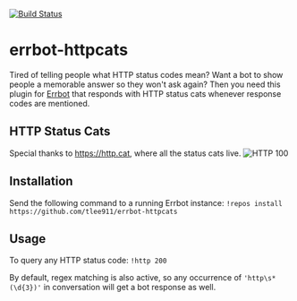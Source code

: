 [![Build Status](https://travis-ci.org/tlee911/errbot-httpcats.svg?branch=master)](https://travis-ci.org/tlee911/errbot-httpcats)

# errbot-httpcats
Tired of telling people what HTTP status codes mean?  Want a bot to show people a memorable answer so they won't ask again?
Then you need this plugin for [Errbot](http://errbot.io) that responds with HTTP status cats whenever response codes are mentioned.

## HTTP Status Cats
Special thanks to https://http.cat, where all the status cats live.
![HTTP 100](https://http.cat/100)

## Installation
Send the following command to a running Errbot instance:
`!repos install https://github.com/tlee911/errbot-httpcats`

## Usage
To query any HTTP status code:
`!http 200`

By default, regex matching is also active, so any occurrence of `'http\s*(\d{3})'` in conversation will get a bot response as well.
